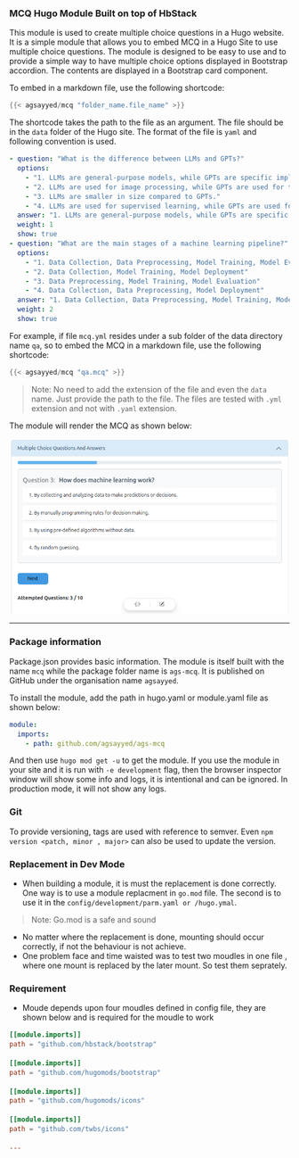 ### MCQ Hugo Module Built on top of HbStack

This module is used to create multiple choice questions in a Hugo website. It is a simple module that allows you to embed MCQ in a Hugo Site to use multiple choice questions. The module is designed to be easy to use and to provide a simple way to have multiple choice options displayed in Bootstrap accordion. The contents are displayed in a Bootstrap card component.

To embed in a markdown file, use the following shortcode:

```go
{{< agsayyed/mcq "folder_name.file_name" >}}
```

The shortcode takes the path to the file as an argument. The file should be in the `data` folder of the Hugo site. The format of the file is `yaml` and following convention is used.

```yaml
- question: "What is the difference between LLMs and GPTs?"
  options:
    - "1. LLMs are general-purpose models, while GPTs are specific implementations of LLMs."
    - "2. LLMs are used for image processing, while GPTs are used for text generation."
    - "3. LLMs are smaller in size compared to GPTs."
    - "4. LLMs are used for supervised learning, while GPTs are used for unsupervised learning."
  answer: "1. LLMs are general-purpose models, while GPTs are specific implementations of LLMs."
  weight: 1
  show: true
- question: "What are the main stages of a machine learning pipeline?"
  options:
    - "1. Data Collection, Data Preprocessing, Model Training, Model Evaluation"
    - "2. Data Collection, Model Training, Model Deployment"
    - "3. Data Preprocessing, Model Training, Model Evaluation"
    - "4. Data Collection, Data Preprocessing, Model Deployment"
  answer: "1. Data Collection, Data Preprocessing, Model Training, Model Evaluation"
  weight: 2
  show: true
```

For example, if file `mcq.yml` resides under a sub folder of the data directory name `qa`, so to embed the MCQ in a markdown file, use the following shortcode:

```go
{{< agsayyed/mcq "qa.mcq" >}}
```

> Note: No need to add the extension of the file and even the `data` name. Just provide the path to the file. The files are tested with `.yml` extension and not with `.yaml` extension.

The module will render the MCQ as shown below:

![mcq.png](./images/mcq.png)

---

### Package information

Package.json provides basic information. The module is itself built with the name `mcq` while the package folder name is `ags-mcq`. It is published on GitHub under the organisation name `agsayyed`.

To install the module, add the path in hugo.yaml or module.yaml file as shown below:

```yaml
module:
  imports:
    - path: github.com/agsayyed/ags-mcq
```

And then use `hugo mod get -u` to get the module. If you use the module in your site and it is run with `-e development` flag, then the browser inspector window will show some info and logs, it is intentional and can be ignored. In production mode, it will not show any logs.

### Git

To provide versioning, tags are used with reference to semver. Even `npm version <patch, minor , major>` can also be used to update the version.

### Replacement in Dev Mode

- When building a module, it is must the replacement is done correctly. One way is to use a module replacment in `go.mod` file. The second is to use it in the `config/development/parm.yaml or /hugo.ymal`. 

> Note: Go.mod is a safe and sound 

- No matter where the replacement is done, mounting should occur correctly, if not the behaviour is not achieve.
- One problem face and time waisted was to test two moudles in one file , where one mount is replaced by the later mount. So test them seprately.

### Requirement

- Moude depends upon four moudles defined in config file, they are shown below and is required for the moudle to work

```toml
[[module.imports]]
path = "github.com/hbstack/bootstrap"

[[module.imports]]
path = "github.com/hugomods/bootstrap"

[[module.imports]]
path = "github.com/hugomods/icons"

[[module.imports]]
path = "github.com/twbs/icons"

---
